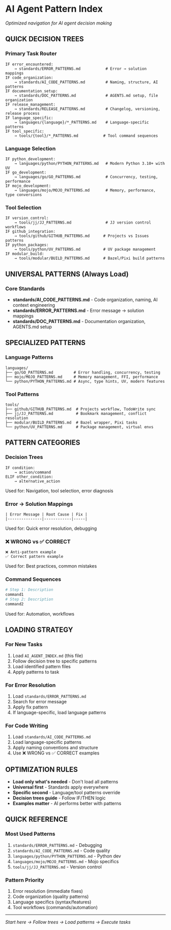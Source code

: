 # AI Agent Pattern Index

*Optimized navigation for AI agent decision making*

## QUICK DECISION TREES

### Primary Task Router
```
IF error_encountered:
    → standards/ERROR_PATTERNS.md           # Error → solution mappings
IF code_organization:
    → standards/AI_CODE_PATTERNS.md         # Naming, structure, AI patterns
IF documentation_setup:
    → standards/DOC_PATTERNS.md             # AGENTS.md setup, file organization
IF release_management:
    → standards/RELEASE_PATTERNS.md         # Changelog, versioning, release process
IF language_specific:
    → languages/{language}/*_PATTERNS.md    # Language-specific patterns
IF tool_specific:
    → tools/{tool}/*_PATTERNS.md           # Tool command sequences
```

### Language Selection
```
IF python_development:
    → languages/python/PYTHON_PATTERNS.md   # Modern Python 3.10+ with UV
IF go_development:
    → languages/go/GO_PATTERNS.md           # Concurrency, testing, performance
IF mojo_development:
    → languages/mojo/MOJO_PATTERNS.md       # Memory, performance, type conversions
```

### Tool Selection
```
IF version_control:
    → tools/jj/JJ_PATTERNS.md               # JJ version control workflows
IF github_integration:
    → tools/github/GITHUB_PATTERNS.md      # Projects vs Issues patterns
IF python_packages:
    → tools/python/UV_PATTERNS.md          # UV package management
IF modular_build:
    → tools/modular/BUILD_PATTERNS.md      # Bazel/Pixi build patterns
```

## UNIVERSAL PATTERNS (Always Load)

### Core Standards
- **standards/AI_CODE_PATTERNS.md** - Code organization, naming, AI context engineering
- **standards/ERROR_PATTERNS.md** - Error message → solution mappings
- **standards/DOC_PATTERNS.md** - Documentation organization, AGENTS.md setup

## SPECIALIZED PATTERNS

### Language Patterns
```
languages/
├── go/GO_PATTERNS.md         # Error handling, concurrency, testing
├── mojo/MOJO_PATTERNS.md     # Memory management, FFI, performance
└── python/PYTHON_PATTERNS.md # Async, type hints, UV, modern features
```

### Tool Patterns
```
tools/
├── github/GITHUB_PATTERNS.md  # Projects workflow, TodoWrite sync
├── jj/JJ_PATTERNS.md          # Bookmark management, conflict resolution
├── modular/BUILD_PATTERNS.md  # Bazel wrapper, Pixi tasks
└── python/UV_PATTERNS.md      # Package management, virtual envs
```

## PATTERN CATEGORIES

### Decision Trees
```
IF condition:
    → action/command
ELIF other_condition:
    → alternative_action
```
Used for: Navigation, tool selection, error diagnosis

### Error → Solution Mappings
```
| Error Message | Root Cause | Fix |
|---------------|------------|-----|
```
Used for: Quick error resolution, debugging

### ❌ WRONG vs ✅ CORRECT
```
❌ Anti-pattern example
✅ Correct pattern example
```
Used for: Best practices, common mistakes

### Command Sequences
```bash
# Step 1: Description
command1
# Step 2: Description
command2
```
Used for: Automation, workflows

## LOADING STRATEGY

### For New Tasks
1. Load `AI_AGENT_INDEX.md` (this file)
2. Follow decision tree to specific patterns
3. Load identified pattern files
4. Apply patterns to task

### For Error Resolution
1. Load `standards/ERROR_PATTERNS.md`
2. Search for error message
3. Apply fix pattern
4. If language-specific, load language patterns

### For Code Writing
1. Load `standards/AI_CODE_PATTERNS.md`
2. Load language-specific patterns
3. Apply naming conventions and structure
4. Use ❌ WRONG vs ✅ CORRECT examples

## OPTIMIZATION RULES

- **Load only what's needed** - Don't load all patterns
- **Universal first** - Standards apply everywhere
- **Specific second** - Language/tool patterns override
- **Decision trees guide** - Follow IF/THEN logic
- **Examples matter** - AI performs better with patterns

## QUICK REFERENCE

### Most Used Patterns
1. `standards/ERROR_PATTERNS.md` - Debugging
2. `standards/AI_CODE_PATTERNS.md` - Code quality
3. `languages/python/PYTHON_PATTERNS.md` - Python dev
4. `languages/mojo/MOJO_PATTERNS.md` - Mojo specifics
5. `tools/jj/JJ_PATTERNS.md` - Version control

### Pattern Priority
1. Error resolution (immediate fixes)
2. Code organization (quality patterns)
3. Language specifics (syntax/features)
4. Tool workflows (commands/automation)

---
*Start here → Follow trees → Load patterns → Execute tasks*